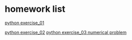 # homework list
[python exercise_01](https://github.com/SongYaoxiang/compuational_physics_N2015301020043/tree/master/exercise%201)

[python exercise_02](https://github.com/SongYaoxiang/compuational_physics_N2015301020043/tree/master/exercise%202)
[python exercise_03 numerical problem](https://github.com/SongYaoxiang/compuational_physics_N2015301020043/blob/master/exercise%203/the%20numerical%20problem.md) 
